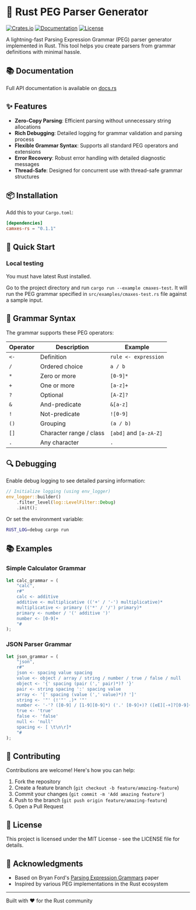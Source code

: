 # 🚀 Rust PEG Parser Generator

[![Crates.io](https://img.shields.io/crates/v/camxes-rs)](https://crates.io/crates/camxes-rs)
[![Documentation](https://docs.rs/camxes-rs/badge.svg)](https://docs.rs/camxes-rs)
[![License](https://img.shields.io/crates/l/camxes-rs)](LICENSE)

A lightning-fast Parsing Expression Grammar (PEG) parser generator implemented in Rust. This tool helps you create parsers from grammar definitions with minimal hassle.

## 📚 Documentation

Full API documentation is available on [docs.rs](https://docs.rs/camxes-rs)

## ✨ Features

- **Zero-Copy Parsing**: Efficient parsing without unnecessary string allocations
- **Rich Debugging**: Detailed logging for grammar validation and parsing process
- **Flexible Grammar Syntax**: Supports all standard PEG operators and extensions
- **Error Recovery**: Robust error handling with detailed diagnostic messages
- **Thread-Safe**: Designed for concurrent use with thread-safe grammar structures

## 📦 Installation

Add this to your `Cargo.toml`:

```toml
[dependencies]
camxes-rs = "0.1.1"
```

## 🚦 Quick Start

### Local testing

You must have latest Rust installed.

Go to the project directory and run `cargo run --example cmaxes-test`.
It will run the PEG grammar specified in `src/examples/cmaxes-test.rs` file against a sample input.


<!-- Here's a simple example that parses a basic grammar:

```rust
use camxes_rs::peg::grammar::PEG;

fn main() {
    // Define your grammar
    let grammar = (
        "expression",  // Start rule
        r#"
        expression <- term (('+' / '-') term)*
        term <- factor (('*' / '/') factor)*
        factor <- number / '(' expression ')'
        number <- [0-9]+ 
        "#
    );

    // Create parser
    let parser = PEG::new(grammar.0, grammar.1).unwrap();
    
    // Parse input
    let result = parser.parse("2+3*4");
    println!("{:#?}", result);
}
``` -->

## 🔧 Grammar Syntax

The grammar supports these PEG operators:

| Operator | Description | Example |
|----------|-------------|---------|
| `<-`     | Definition | `rule <- expression` |
| `/`      | Ordered choice | `a / b` |
| `*`      | Zero or more | `[0-9]*` |
| `+`      | One or more | `[a-z]+` |
| `?`      | Optional | `[A-Z]?` |
| `&`      | And-predicate | `&[a-z]` |
| `!`      | Not-predicate | `![0-9]` |
| `()`     | Grouping | `(a / b)` |
| `[]`     | Character range / class | `[abd]` and `[a-zA-Z]` |
| `.`      | Any character | `.` |

## 🔍 Debugging

Enable debug logging to see detailed parsing information:

```rust
// Initialize logging (using env_logger)
env_logger::builder()
    .filter_level(log::LevelFilter::Debug)
    .init();
```

Or set the environment variable:
```bash
RUST_LOG=debug cargo run
```

## 📚 Examples

### Simple Calculator Grammar
```rust
let calc_grammar = (
    "calc",
    r#"
    calc <- additive
    additive <- multiplicative (('+' / '-') multiplicative)*
    multiplicative <- primary (('*' / '/') primary)*
    primary <- number / '(' additive ')'
    number <- [0-9]+ 
    "#
);
```

### JSON Parser Grammar
```rust
let json_grammar = (
    "json",
    r#"
    json <- spacing value spacing
    value <- object / array / string / number / true / false / null
    object <- '{' spacing (pair (',' pair)*)? '}' 
    pair <- string spacing ':' spacing value
    array <- '[' spacing (value (',' value)*)? ']'
    string <- '"' (!'"' .)* '"'
    number <- '-'? ([0-9] / [1-9][0-9]*) ('.' [0-9]+)? ([eE][-+]?[0-9]+)?
    true <- 'true'
    false <- 'false'
    null <- 'null'
    spacing <- [ \t\n\r]*
    "#
);
```

## 🤝 Contributing

Contributions are welcome! Here's how you can help:

1. Fork the repository
2. Create a feature branch (`git checkout -b feature/amazing-feature`)
3. Commit your changes (`git commit -m 'Add amazing feature'`)
4. Push to the branch (`git push origin feature/amazing-feature`)
5. Open a Pull Request

## 📄 License

This project is licensed under the MIT License - see the LICENSE file for details.

## 🙏 Acknowledgments

- Based on Bryan Ford's [Parsing Expression Grammars](https://bford.info/pub/lang/peg.pdf) paper
- Inspired by various PEG implementations in the Rust ecosystem

---

Built with ❤️ for the Rust community
